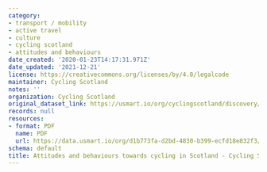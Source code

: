 ```yaml
---
category:
- transport / mobility
- active travel
- culture
- cycling scotland
- attitudes and behaviours
date_created: '2020-01-23T14:17:31.971Z'
date_updated: '2021-12-21'
license: https://creativecommons.org/licenses/by/4.0/legalcode
maintainer: Cycling Scotland
notes: ''
organization: Cycling Scotland
original_dataset_link: https://usmart.io/org/cyclingscotland/discovery/discovery-view-detail/f9e2f1dc-5f97-4508-a370-ea6f744f6f62
records: null
resources:
- format: PDF
  name: PDF
  url: https://data.usmart.io/org/d1b773fa-d2bd-4830-b399-ecfd18e832f3/resource?resourceGUID=5bb69fcd-128a-46c7-8320-20f6232549f7
schema: default
title: Attitudes and behaviours towards cycling in Scotland - Cycling Scotland
---
```

